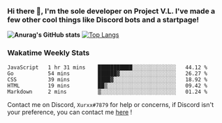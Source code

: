 ### Hi there 👋, I'm the sole developer on Project V.L. I've made a few other cool things like Discord bots and a startpage!
**![Anurag's GitHub stats](https://github-readme-stats.vercel.app/api?username=5late&count_private=true&show_icons=true&theme=tokyonight)**
[![Top Langs](https://github-readme-stats.vercel.app/api/top-langs/?username=5late&theme=ayu-mirage)](https://github.com/anuraghazra/github-readme-stats)

### Wakatime Weekly Stats

<!--START_SECTION:waka-->
```text
JavaScript   1 hr 31 mins    ███████████░░░░░░░░░░░░░░   44.12 % 
Go           54 mins         ██████▓░░░░░░░░░░░░░░░░░░   26.27 % 
CSS          39 mins         ████▓░░░░░░░░░░░░░░░░░░░░   18.92 % 
HTML         19 mins         ██▒░░░░░░░░░░░░░░░░░░░░░░   09.42 % 
Markdown     2 mins          ▒░░░░░░░░░░░░░░░░░░░░░░░░   01.24 % 
```
<!--END_SECTION:waka-->

Contact me on Discord, ``Xurxx#7879`` for help or concerns, if Discord isn't your preference, you can contact me [here](https://github.com/5late/5late/issues) !
